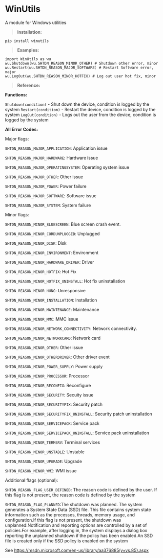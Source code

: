 # WinUtils
A module for Windows utilities

>**Installation:**

    pip install winutils

>**Examples:**

    import WinUtils as wu
    wu.Shutdown(wu.SHTDN_REASON_MINOR_OTHER) # Shutdown other error, minor
    wu.Restart(wu.SHTDN_REASON_MAJOR_SOFTWARE) # Restart Software error, major
    wu.LogOut(wu.SHTDN_REASON_MINOR_HOTFIX) # Log out user hot fix, minor


>**Reference:**

**Functions:**

`Shutdown(condition)` - Shut down the device, condition is logged by the system
`Restart(condition)` - Restart the device, condition is logged by the system
`LogOut(condition)` - Logs out the user from the device, condition is logged by the system

**All Error Codes:**

Major flags:

`SHTDN_REASON_MAJOR_APPLICATION`: Application issue

`SHTDN_REASON_MAJOR_HARDWARE`: Hardware issue

`SHTDN_REASON_MAJOR_OPERATINGSYSTEM`: Operating system issue

`SHTDN_REASON_MAJOR_OTHER`: Other issue

`SHTDN_REASON_MAJOR_POWER`: Power failure

`SHTDN_REASON_MAJOR_SOFTWARE`: Software issue

`SHTDN_REASON_MAJOR_SYSTEM`: System failure

Minor flags:

`SHTDN_REASON_MINOR_BLUESCREEN`: Blue screen crash event.

`SHTDN_REASON_MINOR_CORDUNPLUGGED`: Unplugged

`SHTDN_REASON_MINOR_DISK`: Disk

`SHTDN_REASON_MINOR_ENVIRONMENT`: Environment

`SHTDN_REASON_MINOR_HARDWARE_DRIVER`: Driver

`SHTDN_REASON_MINOR_HOTFIX`: Hot Fix

`SHTDN_REASON_MINOR_HOTFIX_UNINSTALL`: Hot fix uninstallation

`SHTDN_REASON_MINOR_HUNG`: Unresponsive

`SHTDN_REASON_MINOR_INSTALLATION`: Installation

`SHTDN_REASON_MINOR_MAINTENANCE`: Maintenance

`SHTDN_REASON_MINOR_MMC`: MMC issue

`SHTDN_REASON_MINOR_NETWORK_CONNECTIVITY`: Network connectivity.

`SHTDN_REASON_MINOR_NETWORKCARD`: Network card

`SHTDN_REASON_MINOR_OTHER`: Other issue

`SHTDN_REASON_MINOR_OTHERDRIVER`: Other driver event

`SHTDN_REASON_MINOR_POWER_SUPPLY`: Power supply

`SHTDN_REASON_MINOR_PROCESSOR`: Processor

`SHTDN_REASON_MINOR_RECONFIG`: Reconfigure

`SHTDN_REASON_MINOR_SECURITY`: Secuity issue

`SHTDN_REASON_MINOR_SECURITYFIX`: Security patch

`SHTDN_REASON_MINOR_SECURITYFIX_UNINSTALL`: Security patch uninstallation

`SHTDN_REASON_MINOR_SERVICEPACK`: Service pack

`SHTDN_REASON_MINOR_SERVICEPACK_UNINSTALL`: Service pack uninstallation

`SHTDN_REASON_MINOR_TERMSRV`: Terminal services

`SHTDN_REASON_MINOR_UNSTABLE`: Unstable

`SHTDN_REASON_MINOR_UPGRADE`: Upgrade

`SHTDN_REASON_MINOR_WMI`: WMI issue

Additional flags (optional):

`SHTDN_REASON_FLAG_USER_DEFINED`: The reason code is defined by the user. If this flag is not present, the reason code is defined by the system

`SHTDN_REASON_FLAG_PLANNED`:The shutdown was planned. The system generates a System State Data (SSD) file. This file contains system state information such as the processes, threads, memory usage, and configuration.If this flag is not present, the shutdown was unplanned.Notification and reporting options are controlled by a set of policies.For example, after logging in, the system displays a dialog box reporting the unplanned shutdown if the policy has been enabled.An SSD file is created only if the SSD policy is enabled on the system

 See https://msdn.microsoft.com/en-us/library/aa376885(v=vs.85).aspx 
